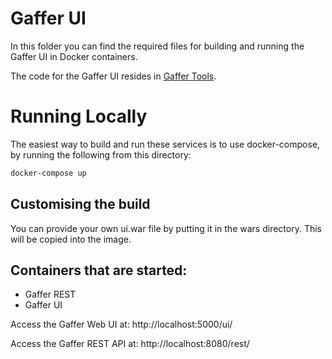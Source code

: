 Gaffer UI
==========
In this folder you can find the required files for building and running the Gaffer UI in Docker containers.

The code for the Gaffer UI resides in [Gaffer Tools](https://github.com/gchq/gaffer-tools).

# Running Locally
The easiest way to build and run these services is to use docker-compose, by running the following from this directory:
```bash
docker-compose up
```

## Customising the build
You can provide your own ui.war file by putting it in the wars directory. This will be copied into the image.

## Containers that are started:
* Gaffer REST
* Gaffer UI

Access the Gaffer Web UI at: http://localhost:5000/ui/

Access the Gaffer REST API at: http://localhost:8080/rest/
